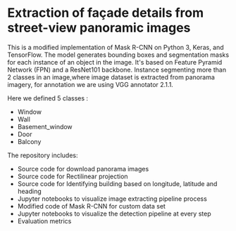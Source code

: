 # Extraction of façade details from street-view panoramic images
This is a modified implementation of Mask R-CNN on Python 3, Keras, and TensorFlow. The model generates bounding boxes and segmentation masks for each instance of an object in the image. It's based on Feature Pyramid Network (FPN) and a ResNet101 backbone.
Instance segmenting more than 2 classes in an image,where image dataset is extracted from panorama imagery, for annotation we are using VGG annotator 2.1.1.

Here we defined 5 classes :
 - Window
 - Wall
 - Basement_window
 - Door
 - Balcony
 
The repository includes:
- Source code for download panorama images
- Source code for Rectilinear projection
- Source code for Identifying building based on longitude, latitude and heading
- Jupyter notebooks to visualize image extracting pipeline process
- Modified code of Mask R-CNN for custom data set
- Jupyter notebooks to visualize the detection pipeline at every step
- Evaluation metrics   
